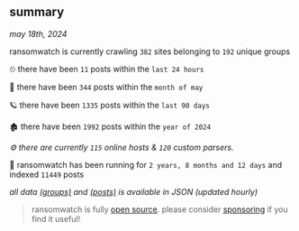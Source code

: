 
## summary
_may 18th, 2024_

ransomwatch is currently crawling `382` sites belonging to `192` unique groups

⏲ there have been `11` posts within the `last 24 hours`

🦈 there have been `344` posts within the `month of may`

🪐 there have been `1335` posts within the `last 90 days`

🏚 there have been `1992` posts within the `year of 2024`

_⚙️ there are currently `115` online hosts & `120` custom parsers._

🦕 ransomwatch has been running for `2 years, 8 months and 12 days` and indexed `11449` posts

_all data  [(groups)](http://ransomwhat.telemetry.ltd/groups) and [(posts)](http://ransomwhat.telemetry.ltd/posts) is available in JSON (updated hourly)_

> ransomwatch is fully [open source](https://github.com/joshhighet/ransomwatch#ransomwatch--). please consider [sponsoring](https://github.com/sponsors/joshhighet) if you find it useful!

